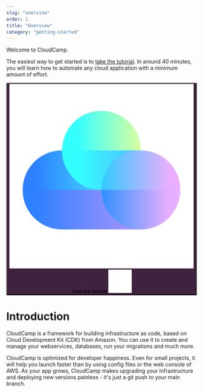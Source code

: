 ```yaml
---
slug: "overview"
order: 1
title: "Overview"
category: "getting-started"
---
```


Welcome to CloudCamp.

The easiest way to get started is to [take the tutorial](/docs/tutorial). In
around 40 minutes, you will learn how to automate any cloud application with a
minimum amount of effort.

<button
  class="text-white rounded-md  font-medium flex items-center px-4"
  style="background-color: #3F223D;"
  onclick="location.href='/docs/tutorial'">
<span class="w-16 mr-4">![CloudCamp logo](./img/icon.png)</span>
Take the tutorial
<span class="ml-4" style="width:29px;">![CloudCamp logo](./img/arrow.png)</span>
</button>

# Introduction

CloudCamp is a framework for building infrastructure as code, based on Cloud
Development Kit (CDK) from Amazon. You can use it to create and manage your
webservices, databases, run your migrations and much more.

CloudCamp is optimized for developer happiness. Even for small projects, it will
help you launch faster than by using config files or the web console of AWS. As
your app grows, CloudCamp makes upgrading your infrastructure and deploying new
versions painless - it's just a git push to your main branch.
